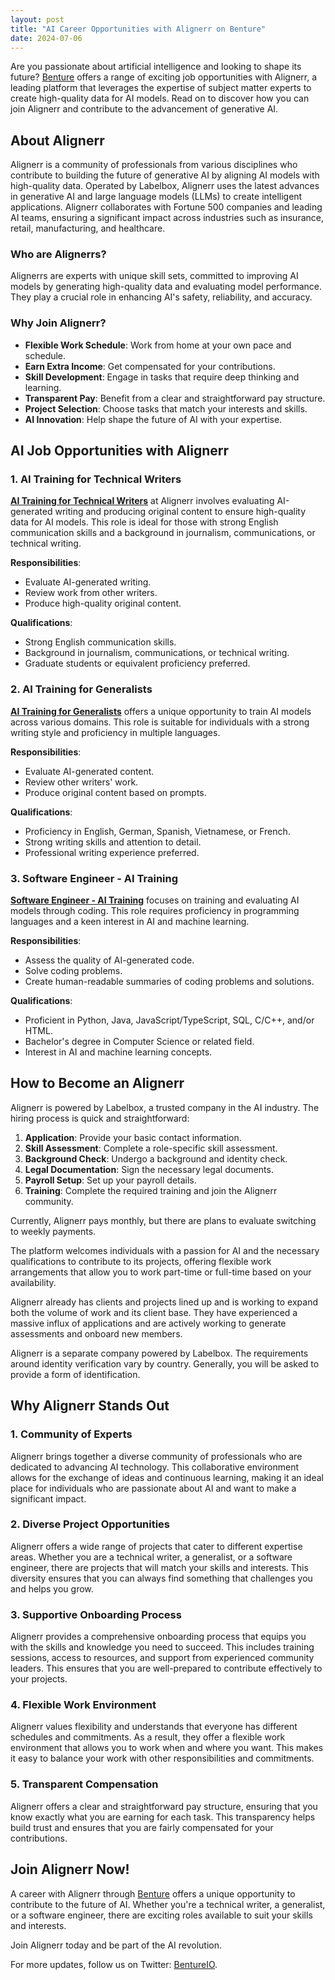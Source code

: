 ```yaml
---
layout: post
title: "AI Career Opportunities with Alignerr on Benture"
date: 2024-07-06
---
```


Are you passionate about artificial intelligence and looking to shape its future? [Benture](https://benture.io) offers a range of exciting job opportunities with Alignerr, a leading platform that leverages the expertise of subject matter experts to create high-quality data for AI models. Read on to discover how you can join Alignerr and contribute to the advancement of generative AI.

## About Alignerr

Alignerr is a community of professionals from various disciplines who contribute to building the future of generative AI by aligning AI models with high-quality data. Operated by Labelbox, Alignerr uses the latest advances in generative AI and large language models (LLMs) to create intelligent applications. Alignerr collaborates with Fortune 500 companies and leading AI teams, ensuring a significant impact across industries such as insurance, retail, manufacturing, and healthcare.

### Who are Alignerrs?

Alignerrs are experts with unique skill sets, committed to improving AI models by generating high-quality data and evaluating model performance. They play a crucial role in enhancing AI's safety, reliability, and accuracy.

### Why Join Alignerr?

- **Flexible Work Schedule**: Work from home at your own pace and schedule.
- **Earn Extra Income**: Get compensated for your contributions.
- **Skill Development**: Engage in tasks that require deep thinking and learning.
- **Transparent Pay**: Benefit from a clear and straightforward pay structure.
- **Project Selection**: Choose tasks that match your interests and skills.
- **AI Innovation**: Help shape the future of AI with your expertise.

## AI Job Opportunities with Alignerr

### 1. **AI Training for Technical Writers**

**[AI Training for Technical Writers](https://benture.io/job/ai-training-for-technical-writers-at-alignerr)** at Alignerr involves evaluating AI-generated writing and producing original content to ensure high-quality data for AI models. This role is ideal for those with strong English communication skills and a background in journalism, communications, or technical writing.

**Responsibilities**:
- Evaluate AI-generated writing.
- Review work from other writers.
- Produce high-quality original content.

**Qualifications**:
- Strong English communication skills.
- Background in journalism, communications, or technical writing.
- Graduate students or equivalent proficiency preferred.

### 2. **AI Training for Generalists**

**[AI Training for Generalists](https://benture.io/job/ai-training-for-generalist-at-alignerr)** offers a unique opportunity to train AI models across various domains. This role is suitable for individuals with a strong writing style and proficiency in multiple languages.

**Responsibilities**:
- Evaluate AI-generated content.
- Review other writers' work.
- Produce original content based on prompts.

**Qualifications**:
- Proficiency in English, German, Spanish, Vietnamese, or French.
- Strong writing skills and attention to detail.
- Professional writing experience preferred.

### 3. **Software Engineer - AI Training**

**[Software Engineer - AI Training](https://benture.io/job/software-engineer-ai-training-at-alignerr)** focuses on training and evaluating AI models through coding. This role requires proficiency in programming languages and a keen interest in AI and machine learning.

**Responsibilities**:
- Assess the quality of AI-generated code.
- Solve coding problems.
- Create human-readable summaries of coding problems and solutions.

**Qualifications**:
- Proficient in Python, Java, JavaScript/TypeScript, SQL, C/C++, and/or HTML.
- Bachelor's degree in Computer Science or related field.
- Interest in AI and machine learning concepts.

## How to Become an Alignerr

Alignerr is powered by Labelbox, a trusted company in the AI industry. The hiring process is quick and straightforward:

1. **Application**: Provide your basic contact information.
2. **Skill Assessment**: Complete a role-specific skill assessment.
3. **Background Check**: Undergo a background and identity check.
4. **Legal Documentation**: Sign the necessary legal documents.
5. **Payroll Setup**: Set up your payroll details.
6. **Training**: Complete the required training and join the Alignerr community.

Currently, Alignerr pays monthly, but there are plans to evaluate switching to weekly payments.

The platform welcomes individuals with a passion for AI and the necessary qualifications to contribute to its projects, offering flexible work arrangements that allow you to work part-time or full-time based on your availability.

Alignerr already has clients and projects lined up and is working to expand both the volume of work and its client base. They have experienced a massive influx of applications and are actively working to generate assessments and onboard new members. 

Alignerr is a separate company powered by Labelbox. The requirements around identity verification vary by country. Generally, you will be asked to provide a form of identification.

## Why Alignerr Stands Out

### 1. **Community of Experts**

Alignerr brings together a diverse community of professionals who are dedicated to advancing AI technology. This collaborative environment allows for the exchange of ideas and continuous learning, making it an ideal place for individuals who are passionate about AI and want to make a significant impact.

### 2. **Diverse Project Opportunities**

Alignerr offers a wide range of projects that cater to different expertise areas. Whether you are a technical writer, a generalist, or a software engineer, there are projects that will match your skills and interests. This diversity ensures that you can always find something that challenges you and helps you grow.

### 3. **Supportive Onboarding Process**

Alignerr provides a comprehensive onboarding process that equips you with the skills and knowledge you need to succeed. This includes training sessions, access to resources, and support from experienced community leaders. This ensures that you are well-prepared to contribute effectively to your projects.

### 4. **Flexible Work Environment**

Alignerr values flexibility and understands that everyone has different schedules and commitments. As a result, they offer a flexible work environment that allows you to work when and where you want. This makes it easy to balance your work with other responsibilities and commitments.

### 5. **Transparent Compensation**

Alignerr offers a clear and straightforward pay structure, ensuring that you know exactly what you are earning for each task. This transparency helps build trust and ensures that you are fairly compensated for your contributions.

## Join Alignerr Now!

A career with Alignerr through [Benture](https://benture.io) offers a unique opportunity to contribute to the future of AI. Whether you're a technical writer, a generalist, or a software engineer, there are exciting roles available to suit your skills and interests.

Join Alignerr today and be part of the AI revolution.

For more updates, follow us on Twitter: [BentureIO](https://twitter.com/BentureIO).